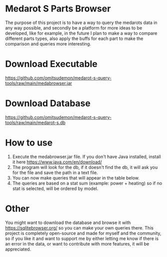 # Medarot S Parts Browser
The purpose of this project is to have a way to query the medarots data in any way possible, and secondly be a platform for more ideas to be developed, like for example, in the future I plan to make a way to compare different parts types, also apply the buffs for each part to make the comparison and queries more interesting.

# Download Executable
https://github.com/omitsudemon/medarot-s-query-tools/raw/main/medabrowser.jar

# Download Database
https://github.com/omitsudemon/medarot-s-query-tools/raw/main/medarot-s.db

# How to use
1) Execute the medabrowser.jar file. If you don't have Java installed, install it here https://www.java.com/en/download/
2) The program will look for the db, if it doesn't find the db, it will ask you for the file and save the path in a text file.
3) You can now make queries that will appear in the table below.
4) The queries are based on a stat sum (example: power + heating) so if no stat is selected, will be ordered by model.

# Other
You might want to download the database and browse it with https://sqlitebrowser.org/ so you can make your own queries there.
This project is completely open-source and made for myself and the community, so if you like it and want to support me by either letting me know if there is an error in the data, or want to contribute with more features, it will be appreciated.
